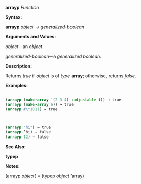 **arrayp** *Function* 



**Syntax:** 



**arrayp** *object → generalized-boolean* 



**Arguments and Values:** 



*object*—an *object*. 



*generalized-boolean*—a *generalized boolean*. 



**Description:** 



Returns *true* if *object* is of *type* **array**; otherwise, returns *false*. 



**Examples:**
```lisp
 
(arrayp (make-array ’(2 3 4) :adjustable t)) → true 
(arrayp (make-array 6)) → true 
(arrayp #\*1011) → true 

 
 
(arrayp "hi") → true 
(arrayp ’hi) → false 
(arrayp 12) → false 

```
**See Also:** 



**typep** 



**Notes:** 



(arrayp *object*) *≡* (typep *object* ’array) 



